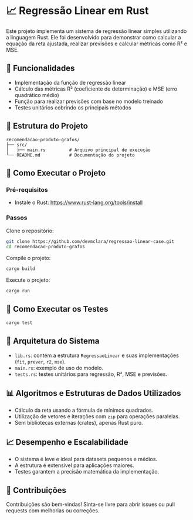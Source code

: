 
# 📈 Regressão Linear em Rust

Este projeto implementa um sistema de regressão linear simples utilizando a linguagem Rust. Ele foi desenvolvido para demonstrar como calcular a equação da reta ajustada, realizar previsões e calcular métricas como R² e MSE.

## 🔧 Funcionalidades

- Implementação da função de regressão linear
- Cálculo das métricas R² (coeficiente de determinação) e MSE (erro quadrático médio)
- Função para realizar previsões com base no modelo treinado
- Testes unitários cobrindo os principais métodos

## 📁 Estrutura do Projeto

```
recomendacao-produto-grafos/
├── src/
│   ├── main.rs         # Arquivo principal de execução
└── README.md           # Documentação do projeto
```

## 🚀 Como Executar o Projeto

### Pré-requisitos

- Instale o Rust: https://www.rust-lang.org/tools/install

### Passos

Clone o repositório:
```bash
git clone https://github.com/devmclara/regressao-linear-case.git
cd recomendacao-produto-grafos
```

Compile o projeto:
```bash
cargo build
```

Execute o projeto:
```bash
cargo run
```

## 🧪 Como Executar os Testes

```bash
cargo test
```

## 🧠 Arquitetura do Sistema

- `lib.rs`: contém a estrutura `RegressaoLinear` e suas implementações (`fit`, `prever`, `r2`, `mse`).
- `main.rs`: exemplo de uso do modelo.
- `tests.rs`: testes unitários para regressão, R², MSE e previsões.

## 📊 Algoritmos e Estruturas de Dados Utilizados

- Cálculo da reta usando a fórmula de mínimos quadrados.
- Utilização de vetores e iterações com `zip` para operações paralelas.
- Sem bibliotecas externas (crates), apenas Rust puro.

## 📈 Desempenho e Escalabilidade

- O sistema é leve e ideal para datasets pequenos e médios.
- A estrutura é extensível para aplicações maiores.
- Testes garantem a precisão matemática da implementação.

## 🤝 Contribuições

Contribuições são bem-vindas! Sinta-se livre para abrir issues ou pull requests com melhorias ou correções.




